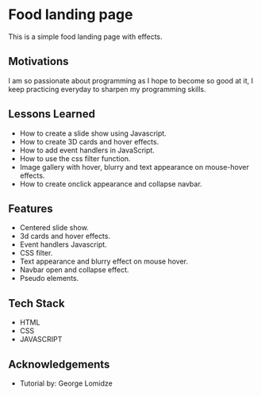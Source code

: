 # Food landing page 

This is a simple food landing page with effects.

## Motivations
I am so passionate about programming as I hope to become so good at it, I keep practicing everyday to sharpen my programming skills. 

## Lessons Learned

- How to create a slide show using Javascript.
- How to create 3D cards and hover effects.
- How to add event handlers in JavaScript.
- How to use the css filter function.
- Image gallery with hover, blurry and text appearance on mouse-hover effects.
- How to create onclick appearance and collapse navbar.

## Features

- Centered slide show.
- 3d cards and hover effects.
- Event handlers Javascript.
- CSS filter.
- Text appearance and blurry effect on mouse hover.
- Navbar open and collapse effect.
- Pseudo elements.

## Tech Stack

- HTML
- CSS
- JAVASCRIPT

## Acknowledgements

 - Tutorial by: George Lomidze 
